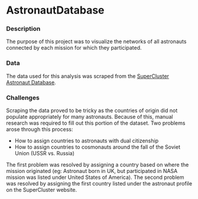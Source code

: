 # AstronautDatabase

### Description

The purpose of this project was to visualize the networks of all astronauts connected by each mission for which they participated.  

### Data

The data used for this analysis was scraped from the [SuperCluster Astronaut Database](https://www.supercluster.com/astronauts).


### Challenges

Scraping the data proved to be tricky as the countries of origin did not populate appropriately for many astronauts.  Because of this, manual research was required to fill out this portion of the dataset.  Two problems arose through this process:
- How to assign countries to astronauts with dual citizenship
- How to assign countries to cosmonauts around the fall of the Soviet Union (USSR vs. Russia)

The first problem was resolved by assigning a country based on where the mission originated (eg: Astronaut born in UK, but participated in NASA mission was listed under United States of America).  The second problem was resolved by assigning the first country listed under the astronaut profile on the SuperCluster website.
